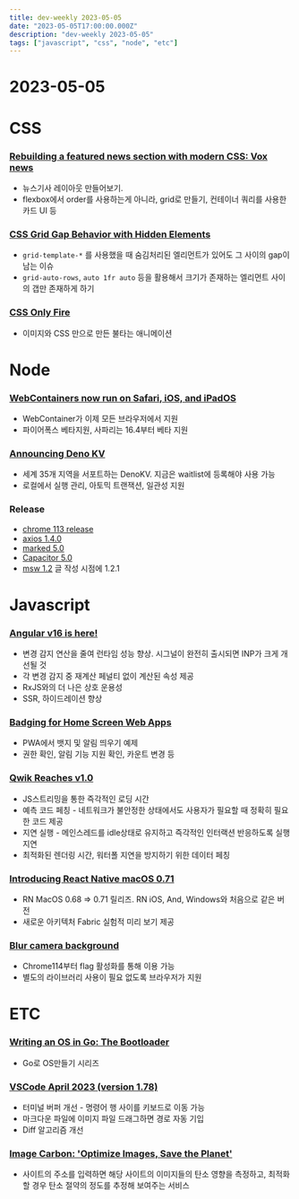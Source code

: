 ```yaml
---
title: dev-weekly 2023-05-05
date: "2023-05-05T17:00:00.000Z"
description: "dev-weekly 2023-05-05"
tags: ["javascript", "css", "node", "etc"]
---
```

# 2023-05-05

# CSS

### **[Rebuilding a featured news section with modern CSS: Vox news](https://ishadeed.com/article/rebuild-featured-news-modern-css/)**

- 뉴스기사 레이아웃 만들어보기.
- flexbox에서 order를 사용하는게 아니라, grid로 만들기, 컨테이너 쿼리를 사용한 카드 UI 등

### **[CSS Grid Gap Behavior with Hidden Elements](https://ryanmulligan.dev/blog/grid-gap)**

- `grid-template-*` 를 사용했을 때 숨김처리된 엘리먼트가 있어도 그 사이의 gap이 남는 이슈
- `grid-auto-rows`, `auto 1fr auto` 등을 활용해서 크기가 존재하는 엘리먼트 사이의 갭만 존재하게 하기

### **[CSS Only Fire](https://codepen.io/simeydotme/pen/PoyzbPM)**

- 이미지와 CSS 만으로 만든 불타는 애니메이션

# Node

### **[WebContainers now run on Safari, iOS, and iPadOS](https://blog.stackblitz.com/posts/webcontainers-are-now-supported-on-safari/)**

- WebContainer가 이제 모든 브라우저에서 지원
- 파이어폭스 베타지원, 사파리는 16.4부터 베타 지원

### **[Announcing Deno KV](https://deno.com/blog/kv)**

- 세계 35개 지역을 서포트하는 DenoKV. 지금은 waitlist에 등록해야 사용 가능
- 로컬에서 실행 관리, 아토믹 트랜잭션, 일관성 지원

### **Release**

- [chrome 113 release](https://chromereleases.googleblog.com/2023/05)
- [axios 1.4.0](https://github.com/axios/axios/releases/tag/v1.4.0)
- [marked 5.0](https://github.com/markedjs/marked/releases/tag/v5.0.0)
- [Capacitor 5.0](https://ionic.io/blog/announcing-capacitor-5)
- [msw 1.2](https://github.com/mswjs/msw/releases/tag/v1.2.1) 글 작성 시점에 1.2.1

# Javascript

### **[Angular v16 is here!](https://blog.angular.io/angular-v16-is-here-4d7a28ec680d)**

- 변경 감지 연산을 줄여 런타임 성능 향상. 시그널이 완전히 출시되면 INP가 크게 개선될 것
- 각 변경 감지 중 재계산 페널티 없이 계산된 속성 제공
- RxJS와의 더 나은 상호 운용성
- SSR, 하이드레이션 향상

### **[Badging for Home Screen Web Apps](https://webkit.org/blog/14112/badging-for-home-screen-web-apps/)**

- PWA에서 뱃지 및 알림 띄우기 예제
- 권한 확인, 알림 기능 지원 확인, 카운트 변경 등

### **[Qwik Reaches v1.0](https://www.builder.io/blog/qwik-v1)**

- JS스트리밍을 통한 즉각적인 로딩 시간
- 예측 코드 페칭 - 네트워크가 불안정한 상태에서도 사용자가 필요할 때 정확히 필요한 코드 제공
- 지연 실행 - 메인스레드를 idle상태로 유지하고 즉각적인 인터랙션 반응하도록 실행 지연
- 최적화된 렌더링 시간, 워터폴 지연을 방지하기 위한 데이터 페칭

### **[Introducing React Native macOS 0.71](https://devblogs.microsoft.com/react-native/2023-04-27-announcing-macos-71/)**

- RN MacOS 0.68 ⇒ 0.71 릴리즈. RN iOS, And, Windows와 처음으로 같은 버전
- 새로운 아키텍처 Fabric 실험적 미리 보기 제공

### **[Blur camera background](https://developer.chrome.com/en/blog/background-blur/)**

- Chrome114부터 flag 활성화를 통해 이용 가능
- 별도의 라이브러리 사용이 필요 없도록 브라우저가 지원

# ETC

### **[Writing an OS in Go: The Bootloader](https://totallygamerjet.hashnode.dev/writing-an-os-in-go-the-bootloader)**

- Go로 OS만들기 시리즈

### **[VSCode **April 2023 (version 1.78)**](https://code.visualstudio.com/updates/v1_78)**

- 터미널 버퍼 개선 - 명령어 행 사이를 키보드로 이동 가능
- 마크다운 파일에 이미지 파일 드래그하면 경로 자동 기입
- Diff 알고리즘 개선

### **[Image Carbon: 'Optimize Images, Save the Planet'](https://www.imagecarbon.com/)**

- 사이트의 주소를 입력하면 해당 사이트의 이미지들의 탄소 영향을 측정하고, 최적화 할 경우 탄소 절약의 정도를 추정해 보여주는 서비스